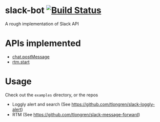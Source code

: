 # slack-bot [![Build Status](https://travis-ci.org/hsluo/slack-bot.svg?branch=master)](https://travis-ci.org/hsluo/slack-bot)
A rough implementation of Slack API

# APIs implemented
- [chat.postMessage](https://api.slack.com/methods/chat.postMessage)
- [rtm.start](https://api.slack.com/methods/rtm.start)

# Usage
Check out the `examples` directory, or the repos
- Loggly alert and search (See https://github.com/tlongren/slack-loggly-alert)
- RTM (See https://github.com/tlongren/slack-message-forward)
